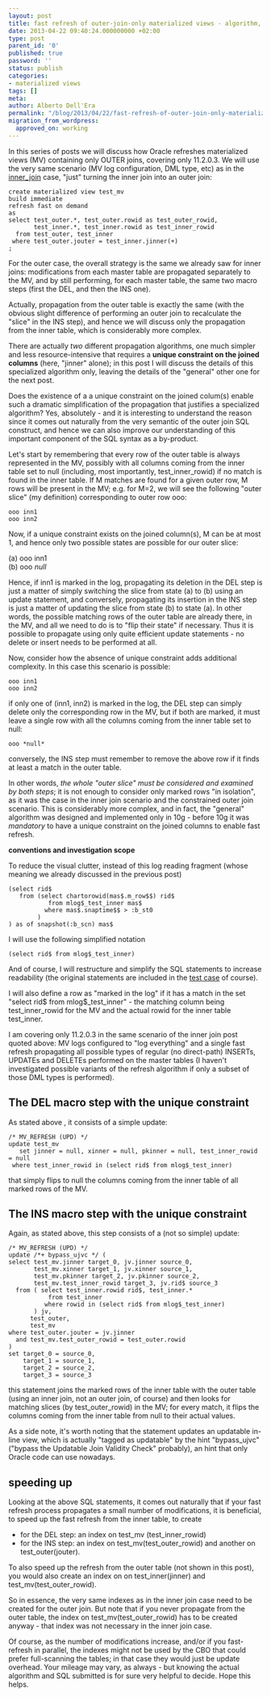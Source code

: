 ```yaml
---
layout: post
title: fast refresh of outer-join-only materialized views - algorithm, part 1
date: 2013-04-22 09:40:24.000000000 +02:00
type: post
parent_id: '0'
published: true
password: ''
status: publish
categories:
- materialized views
tags: []
meta:
author: Alberto Dell'Era
permalink: "/blog/2013/04/22/fast-refresh-of-outer-join-only-materialized-views-algorithm-part-1/"
migration_from_wordpress:
  approved_on: working
---
```

In this series of posts we will discuss how Oracle refreshes materialized views (MV) containing only OUTER joins, covering only 11.2.0.3. We will use the very same scenario (MV log configuration, DML type, etc) as in the [inner_join](/blog/2009/08/04/fast-refresh-of-join-only-materialized-views-algorithm-summary/) case, "just" turning the inner join into an outer join:

```plsql 
create materialized view test_mv  
build immediate  
refresh fast on demand  
as  
select test_outer.*, test_outer.rowid as test_outer_rowid,  
       test_inner.*, test_inner.rowid as test_inner_rowid  
  from test_outer, test_inner  
 where test_outer.jouter = test_inner.jinner(+)  
;  
```

For the outer case, the overall strategy is the same we already saw for inner joins: modifications from each master table are propagated separately to the MV, and by still performing, for each master table, the same two macro steps (first the DEL, and then the INS one).

Actually, propagation from the outer table is exactly the same (with the obvious slight difference of performing an outer join to recalculate the "slice" in the INS step), and hence we will discuss only the propagation from the inner table, which is considerably more complex.

There are actually _two_ different propagation algorithms, one much simpler and less resource-intensive that requires a **unique constraint on the joined columns** (here, "jinner" alone); in this post I will discuss the details of this specialized algorithm only, leaving the details of the "general" other one for the next post.

Does the existence of a a unique constraint on the joined colum(s) enable such a dramatic simplification of the propagation that justifies a specialized algorithm? Yes, absolutely - and it is interesting to understand the reason since it comes out naturally from the very semantic of the outer join SQL construct, and hence we can also improve our understanding of this important component of the SQL syntax as a by-product.

Let's start by remembering that every row of the outer table is always represented in the MV, possibly with all columns coming from the inner table set to null (including, most importantly, test\_inner\_rowid) if no match is found in the inner table. If M matches are found for a given outer row, M rows will be present in the MV; e.g. for M=2, we will see the following "outer slice" (my definition) corresponding to outer row ooo:

```
ooo inn1  
ooo inn2
```

Now, if a unique constraint exists on the joined column(s), M can be at most 1, and hence only two possible states are possible for our outer slice:

(a) ooo inn1  
(b) ooo *null*

Hence, if inn1 is marked in the log, propagating its deletion in the DEL step is just a matter of simply switching the slice from state (a) to (b) using an update statement, and conversely, propagating its insertion in the INS step is just a matter of updating the slice from state (b) to state (a). In other words, the possible matching rows of the outer table are already there, in the MV, and all we need to do is to "flip their state" if necessary. Thus it is possible to propagate using only quite efficient update statements - no delete or insert needs to be performed at all.

Now, consider how the absence of unique constraint adds additional complexity. In this case this scenario is possible:

```
ooo inn1  
ooo inn2
```

if only one of (inn1, inn2) is marked in the log, the DEL step can simply delete only the corresponding row in the MV, but if both are marked, it must leave a single row with all the columns coming from the inner table set to null:

```
ooo *null*
```

conversely, the INS step must remember to remove the above row if it finds at least a match in the outer table.

In other words, _the whole "outer slice" must be considered and examined by both steps_; it is not enough to consider only marked rows "in isolation", as it was the case in the inner join scenario and the constrained outer join scenario. This is considerably more complex, and in fact, the "general" algorithm was designed and implemented only in 10g - before 10g it was _mandatory_ to have a unique constraint on the joined columns to enable fast refresh.

**conventions and investigation scope**  

To reduce the visual clutter, instead of this log reading fragment (whose meaning we already discussed in the previous post)  
```plsql 
(select rid$  
   from (select chartorowid(mas$.m_row$$) rid$  
           from mlog$_test_inner mas$  
          where mas$.snaptime$$ > :b_st0  
        )  
) as of snapshot(:b_scn) mas$  
```

I will use the following simplified notation  
```plsql  
(select rid$ from mlog$_test_inner)  
```

And of course, I will restructure and simplify the SQL statements to increase readability (the original statements are included in the [test case](/assets/files/2013/04/join_mv_outer_part1_unique.zip) of course).

I will also define a row as "marked in the log" if it has a match in the set "select rid$ from mlog$\_test\_inner" - the matching column being test\_inner\_rowid for the MV and the actual rowid for the inner table test\_inner.

I am covering only 11.2.0.3 in the same scenario of the inner join post quoted above: MV logs configured to "log everything" and a single fast refresh propagating all possible types of regular (no direct-path) INSERTs, UPDATEs and DELETEs performed on the master tables (I haven't investigated possible variants of the refresh algorithm if only a subset of those DML types is performed).

## The DEL macro step with the unique constraint  

As stated above , it consists of a simple update:  
```plsql  
/* MV_REFRESH (UPD) */  
update test_mv  
   set jinner = null, xinner = null, pkinner = null, test_inner_rowid = null  
 where test_inner_rowid in (select rid$ from mlog$_test_inner)  
```

that simply flips to null the columns coming from the inner table of all marked rows of the MV.

## The INS macro step with the unique constraint

Again, as stated above, this step consists of a (not so simple) update:  

```plsql
/* MV_REFRESH (UPD) */  
update /*+ bypass_ujvc */ (  
select test_mv.jinner target_0, jv.jinner source_0,  
       test_mv.xinner target_1, jv.xinner source_1,  
       test_mv.pkinner target_2, jv.pkinner source_2,  
       test_mv.test_inner_rowid target_3, jv.rid$ source_3  
  from ( select test_inner.rowid rid$, test_inner.*  
           from test_inner  
          where rowid in (select rid$ from mlog$_test_inner)  
       ) jv,  
      test_outer,  
      test_mv  
where test_outer.jouter = jv.jinner  
  and test_mv.test_outer_rowid = test_outer.rowid  
)  
set target_0 = source_0,  
    target_1 = source_1,  
    target_2 = source_2,  
    target_3 = source_3  
```

this statement joins the marked rows of the inner table with the outer table (using an inner join, not an outer join, of course) and then looks for matching slices (by test\_outer\_rowid) in the MV; for every match, it flips the columns coming from the inner table from null to their actual values.

As a side note, it's worth noting that the statement updates an updatable in-line view, which is actually "tagged as updatable" by the hint "bypass\_ujvc" ("bypass the Updatable Join Validity Check" probably), an hint that only Oracle code can use nowadays.

## speeding up

Looking at the above SQL statements, it comes out naturally that if your fast refresh process propagates a small number of modifications, it is beneficial, to speed up the fast refresh from the inner table, to create  
- for the DEL step: an index on test\_mv (test\_inner\_rowid)  
- for the INS step: an index on test\_mv(test\_outer\_rowid) and another on test\_outer(jouter).

To also speed up the refresh from the outer table (not shown in this post), you would also create an index on on test\_inner(jinner) and test\_mv(test\_outer\_rowid).

So in essence, the very same indexes as in the inner join case need to be created for the outer join. But note that if you never propagate from the outer table, the index on test\_mv(test\_outer\_rowid) has to be created anyway - that index was not necessary in the inner join case.

Of course, as the number of modifications increase, and/or if you fast-refresh in parallel, the indexes might not be used by the CBO that could prefer full-scanning the tables; in that case they would just be update overhead. Your mileage may vary, as always - but knowing the actual algorithm and SQL submitted is for sure very helpful to decide. Hope this helps.

